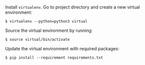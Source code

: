 Install `virtualenv`. Go to project directory and create a new virtual environment:
```
$ virtualenv --python=python3 virtual
```

Source the virtual environment by running:
```
$ source virtual/bin/activate
```

Update the virtual environment with required packages:
```
$ pip install --requirement requirements.txt
```
